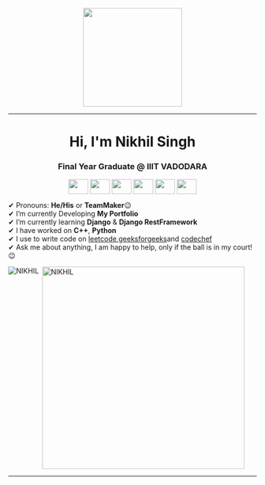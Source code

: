 <p align="center">
  <img src="https://github.com/thompsonemerson/thompsonemerson/raw/master/cover-thompson.png" height="200"/>
</p>
<hr>
<h1 align="center">Hi, I'm Nikhil Singh</h1>
<h3 align="center"> Final Year Graduate @ IIIT VADODARA</h3>
<p align="center">
<a href="https://www.linkedin.com/in/nikhilsin/" target="blank"><img align="center" src="https://cdn.jsdelivr.net/npm/simple-icons@3.0.1/icons/linkedin.svg" alt="" height="30" width="40" /></a>
  <a href="https://www.codechef.com/users/sarkaar" target="blank"><img align="center" src="https://cdn.jsdelivr.net/npm/simple-icons@3.0.1/icons/codechef.svg" alt="" height="30" width="40" /></a>
<a href="https://www.hackerrank.com/h201952221" target="blank"><img align="center" src="https://cdn.jsdelivr.net/npm/simple-icons@3.0.1/icons/hackerrank.svg" alt="" height="30" width="40" /></a>
<a href="https://leetcode.com/ns1510/" target="blank"><img align="center" src="https://cdn.jsdelivr.net/npm/simple-icons@3.0.1/icons/leetcode.svg" alt="" height="30" width="40" /></a>
<a href="https://auth.geeksforgeeks.org/user/nikhilsingh1510/profile" target="blank"><img align="center" src="https://cdn.jsdelivr.net/npm/simple-icons@3.0.1/icons/geeksforgeeks.svg" alt="" height="30" width="40" /></a>
 <a href = "mailto: devnikhilhere@gmail.com"><img align="center" src="https://simpleicons.org/icons/gmail.svg" height="30" width="40" /></a>
</p>
</p>

✔ Pronouns: **He/His** or **TeamMaker**😉 <br>
✔ I’m currently Developing **My Portfolio** <br>
✔ I’m currently learning **Django** & **Django RestFramework**<br>
✔ I have worked on  **C++**, **Python**<br>
✔ I use to write code on [leetcode](https://leetcode.com/ns1510/),[geeksforgeeks](https://auth.geeksforgeeks.org/user/nikhilsingh1510/profile)and [codechef](https://www.codechef.com/users/sarkaar)<br>
✔ Ask me about anything, I am happy to help, only if the ball is in my court!😉<br>

<p><img align="left" src="https://github-readme-stats.vercel.app/api/top-langs?username=NIKHILSINGH1510&show_icons=true&locale=en&layout=compact" alt="NIKHIL" /></p>

<p>&nbsp;<img align="center" src="https://github-readme-stats.vercel.app/api?username=NIKHILSINGH1510&count_private=true&show_icons=true" alt="NIKHIL" width="410" /></p>

<hr>
